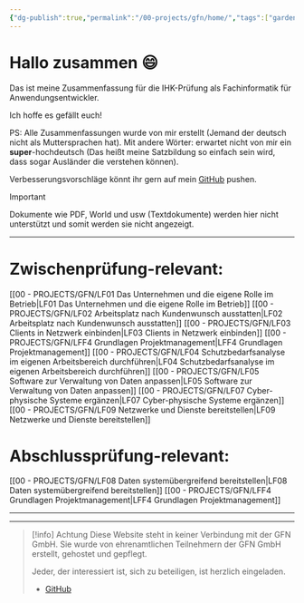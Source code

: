 ```yaml
---
{"dg-publish":true,"permalink":"/00-projects/gfn/home/","tags":["gardenEntry","gardenEntry","gardenEntry","gardenEntry"],"noteIcon":""}
---
```


# Hallo zusammen 😄 

Das ist meine Zusammenfassung für die IHK-Prüfung als Fachinformatik für Anwendungsentwickler.

Ich hoffe es gefällt euch!

PS: Alle Zusammenfassungen wurde von mir erstellt (Jemand der deutsch nicht als Muttersprachen hat). Mit andere Wörter: erwartet nicht von mir ein **super**-hochdeutsch (Das heißt meine Satzbildung so einfach sein wird, dass sogar Ausländer die verstehen können).

Verbesserungsvorschläge könnt ihr gern auf mein [GitHub](https://github.com/U-L-M-S/obsidian) pushen.

>[!important] 
>Dokumente wie PDF, World und usw (Textdokumente) 
>werden hier nicht unterstützt und somit werden sie nicht angezeigt.


---
# Zwischenprüfung-relevant:
[[00 - PROJECTS/GFN/LF01 Das Unternehmen und die eigene Rolle im Betrieb\|LF01 Das Unternehmen und die eigene Rolle im Betrieb]]
[[00 - PROJECTS/GFN/LF02 Arbeitsplatz nach Kundenwunsch ausstatten\|LF02 Arbeitsplatz nach Kundenwunsch ausstatten]] 
[[00 - PROJECTS/GFN/LF03 Clients in Netzwerk einbinden\|LF03 Clients in Netzwerk einbinden]] 
[[00 - PROJECTS/GFN/LFF4 Grundlagen Projektmanagement\|LFF4 Grundlagen Projektmanagement]]
[[00 - PROJECTS/GFN/LF04 Schutzbedarfsanalyse im eigenen Arbeitsbereich durchführen\|LF04 Schutzbedarfsanalyse im eigenen Arbeitsbereich durchführen]] 
[[00 - PROJECTS/GFN/LF05 Software zur Verwaltung von Daten anpassen\|LF05 Software zur Verwaltung von Daten anpassen]] 
[[00 - PROJECTS/GFN/LF07 Cyber-physische Systeme ergänzen\|LF07 Cyber-physische Systeme ergänzen]]
[[00 - PROJECTS/GFN/LF09 Netzwerke und Dienste bereitstellen\|LF09 Netzwerke und Dienste bereitstellen]]
# Abschlussprüfung-relevant:
[[00 - PROJECTS/GFN/LF08 Daten systemübergreifend bereitstellen\|LF08 Daten systemübergreifend bereitstellen]]
[[00 - PROJECTS/GFN/LFF4 Grundlagen Projektmanagement\|LFF4 Grundlagen Projektmanagement]]

___
___

>[!info] Achtung
Diese Website steht in keiner Verbindung mit der GFN GmbH. Sie wurde von ehrenamtlichen Teilnehmern der GFN GmbH erstellt, gehostet und gepflegt.
>
>Jeder, der interessiert ist, sich zu beteiligen, ist herzlich eingeladen.
>- [GitHub](https://github.com/U-L-M-S/obsidian)

